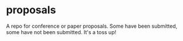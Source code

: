 # proposals
A repo for conference or paper proposals. Some have been submitted, some have not been submitted. It's a toss up!
